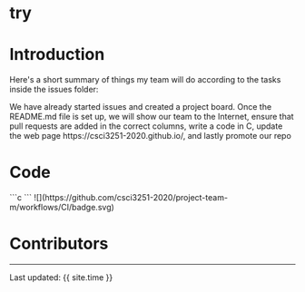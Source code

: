 # try
 <h1>Introduction</h1>
 <p> Here's a short summary of things my team will do according to the tasks inside the issues folder: </p>
 <p> We have already started issues and created a project board. Once the README.md file is set up, we will show our team to the Internet,
 ensure that pull requests are added in the correct columns, write a code in C, update the web page https://csci3251-2020.github.io/, and lastly promote our repo </p>
 <h1>Code</h1>
 ```c
 ```
 ![](https://github.com/csci3251-2020/project-team-m/workflows/CI/badge.svg)
 <h1>Contributors</h1>  

---
Last updated: {{ site.time }}

